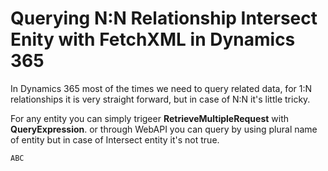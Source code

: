 # Querying N:N Relationship Intersect Enity with FetchXML in Dynamics 365

In Dynamics 365 most of the times we need to query related data, for 1:N relationships it is very straight forward, but in case of N:N it's little tricky.

For any entity you can simply trigeer **RetrieveMultipleRequest** with **QueryExpression**. or through WebAPI you can query by using plural name of entity but in case of Intersect entity it's not true.

```
ABC
```
